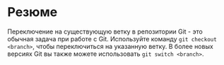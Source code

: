# Резюме

Переключение на существующую ветку в репозитории Git - это обычная задача при работе с Git. Используйте команду `git checkout <branch>`, чтобы переключиться на указанную ветку. В более новых версиях Git вы также можете использовать `git switch <branch>`.
